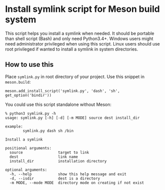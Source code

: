 # Install symlink script for Meson build system

This script helps you install a symlink when needed.  It should be portable
than shell script (Bash) and only need Python3.4+.  Windows users might need
administrator privileged when using this script.  Linux users should use
root privileged if wanted to install a symlink in system directories.

## How to use this

Place `symlink.py` in root directory of your project.
Use this snippet in `meson.build`:

```meson
meson.add_install_script('symlink.py', 'dash', 'sh', get_option('bindir'))
```

You could use this script standalone without Meson:

```r2
% python3 symlink.py -h
usage: symlink.py [-h] [-d] [-m MODE] source dest install_dir

example:
        symlink.py dash sh /bin

Install a symlink

positional arguments:
  source                target to link
  dest                  link name
  install_dir           installation directory

optional arguments:
  -h, --help            show this help message and exit
  -d, --isdir           dest is a directory
  -m MODE, --mode MODE  directory mode on creating if not exist
```

